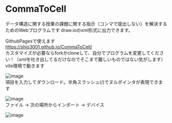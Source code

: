 # CommaToCell
データ構造に関する授業の課題に関する指示（コンマで提出しない）を解決するためのWebプログラムです
draw.ioのxml形式に出力できます。

GithubPagesで使えます</br>
https://shio3001.github.io/CommaToCell/
</br>
カスタマイズが必要ならforkかcloneして、自分でプログラムを変更してください！（xmlを吐き出してるだけなのでそこまで難しいものではない気がします）
vite環境で動きます

![image](https://github.com/user-attachments/assets/db9f5e94-e85b-4433-a6ac-5a7d76945b4b)</br>
項目を入力してダウンロード。半角スラッシュ(/)でヌルポインタが表現できます

![image](https://github.com/user-attachments/assets/bc3770da-4015-486b-8332-fdb2b30ee571)</br>
ファイル -> 次の場所からインポート -> デバイス

![image](https://github.com/user-attachments/assets/9d41bc2d-ad8d-40bd-b957-89048f20864d)
